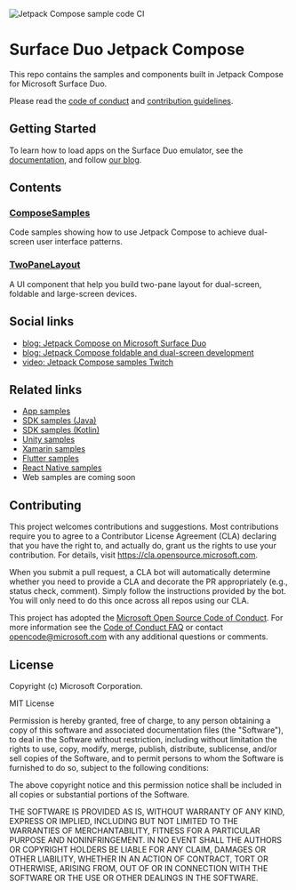 ![Jetpack Compose sample code CI](https://github.com/microsoft/surface-duo-app-samples/workflows/App%20samples%20CI/badge.svg)

# Surface Duo Jetpack Compose

This repo contains the samples and components built in Jetpack Compose for Microsoft Surface Duo.

Please read the [code of conduct](CODE_OF_CONDUCT.md) and [contribution guidelines](CONTRIBUTING.md).

## Getting Started

To learn how to load apps on the Surface Duo emulator, see the [documentation](https://docs.microsoft.com/dual-screen/android), and follow [our blog](https://devblogs.microsoft.com/surface-duo).

## Contents

### [ComposeSamples](https://github.com/microsoft/surface-duo-compose-samples/tree/main/ComposeSamples)
Code samples showing how to use Jetpack Compose to achieve dual-screen user interface patterns.

### [TwoPaneLayout](https://github.com/microsoft/surface-duo-compose-samples/tree/main/TwoPaneLayout)
A UI component that help you build two-pane layout for dual-screen, foldable and large-screen devices.

## Social links

- [blog: Jetpack Compose on Microsoft Surface Duo](https://devblogs.microsoft.com/surface-duo/jetpack-compose-dual-screen-sample/)
- [blog: Jetpack Compose foldable and dual-screen development](https://devblogs.microsoft.com/surface-duo/jetpack-compose-foldable-samples)
- [video: Jetpack Compose samples Twitch](https://www.youtube.com/watch?v=m8bMjFhBbN8)

## Related links

- [App samples](https://github.com/microsoft/surface-duo-app-samples)
- [SDK samples (Java)](https://github.com/microsoft/surface-duo-sdk-samples)
- [SDK samples (Kotlin)](https://github.com/microsoft/surface-duo-sdk-samples-kotlin)
- [Unity samples](https://github.com/microsoft/surface-duo-sdk-unity-samples)
- [Xamarin samples](https://github.com/microsoft/surface-duo-sdk-xamarin-samples)
- [Flutter samples](https://github.com/microsoft/surface-duo-sdk-samples-flutter)
- [React Native samples](https://github.com/microsoft/react-native-dualscreen)
- Web samples are coming soon

## Contributing

This project welcomes contributions and suggestions.  Most contributions require you to agree to a
Contributor License Agreement (CLA) declaring that you have the right to, and actually do, grant us
the rights to use your contribution. For details, visit https://cla.opensource.microsoft.com.

When you submit a pull request, a CLA bot will automatically determine whether you need to provide
a CLA and decorate the PR appropriately (e.g., status check, comment). Simply follow the instructions
provided by the bot. You will only need to do this once across all repos using our CLA.

This project has adopted the [Microsoft Open Source Code of Conduct](https://opensource.microsoft.com/codeofconduct/).
For more information see the [Code of Conduct FAQ](https://opensource.microsoft.com/codeofconduct/faq/) or
contact [opencode@microsoft.com](mailto:opencode@microsoft.com) with any additional questions or comments.

## License

Copyright (c) Microsoft Corporation.

MIT License

Permission is hereby granted, free of charge, to any person obtaining a copy of this software and associated documentation files (the "Software"), to deal in the Software without restriction, including without limitation the rights to use, copy, modify, merge, publish, distribute, sublicense, and/or sell copies of the Software, and to permit persons to whom the Software is furnished to do so, subject to the following conditions:

The above copyright notice and this permission notice shall be included in all copies or substantial portions of the Software.

THE SOFTWARE IS PROVIDED AS IS, WITHOUT WARRANTY OF ANY KIND, EXPRESS OR IMPLIED, INCLUDING BUT NOT LIMITED TO THE WARRANTIES OF MERCHANTABILITY, FITNESS FOR A PARTICULAR PURPOSE AND NONINFRINGEMENT. IN NO EVENT SHALL THE AUTHORS OR COPYRIGHT HOLDERS BE LIABLE FOR ANY CLAIM, DAMAGES OR OTHER LIABILITY, WHETHER IN AN ACTION OF CONTRACT, TORT OR OTHERWISE, ARISING FROM, OUT OF OR IN CONNECTION WITH THE SOFTWARE OR THE USE OR OTHER DEALINGS IN THE SOFTWARE.
